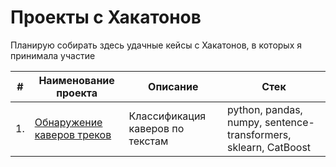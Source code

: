 # Проекты с Хакатонов

Планирую собирать здесь удачные кейсы с Хакатонов, в которых я принимала участие

| #    | Наименование проекта                | Описание                                                     | Стек                                                         |
| ---- | ------------------------------------------------------------ | ------------------------------------------------------------ | ------------------------------------------------------------ |
| 1.   | [Обнаружение каверов треков](https://github.com/EktTitova/Hakaton-Projects/blob/main/Yandex%20music%20Hakaton/YM-18.ipynb) | Классификация каверов по текстам             | python, pandas, numpy, sentence-transformers, sklearn, CatBoost |
